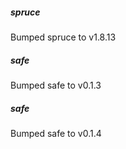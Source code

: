 
##### spruce
Bumped spruce to v1.8.13

##### safe
Bumped safe to v0.1.3

##### safe
Bumped safe to v0.1.4
